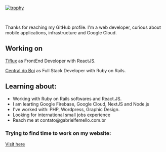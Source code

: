 [![trophy](https://github-profile-trophy.vercel.app/?username=GabrielFeMello)](https://github.com/ryo-ma/github-profile-trophy)

<br/>
<p>Thanks for reaching my GitHub profile. I'm a web developer, curious about mobile applications, infrastructure and Google Cloud.</p>

<h2>Working on</h2>
<p>
  <a href="https://www.tiflux.com">Tiflux</a> as FrontEnd Developer with ReactJS.
</p>
<p>
  <a href="https://www.centraldoboi.com.br">Central do Boi</a> as Full Stack Developer with Ruby on Rails.
</p>
<h2>Learning about:</h2>
<ul>
<li> Working with Ruby on Rails softwares and React.JS. </li>
<li> I am learting Google Firebase, Google Cloud, NextJS and Node.js</li>
<li> I've worked with: PHP, Wordpress, Graphic Design. </li>
<li> Looking for international small jobs experience  </li>
<li> Reach me at contato@gabrielfemello.com.br</li>
</ul>
<h3> Trying to find time to work on my website:</h3>
<p><a href="https://www.gabrielfemello.com.br" target="_blank">Visit here</a></p>
<!--
**GabrielFeMello/GabrielFeMello** is a ✨ _special_ ✨ repository because its `README.md` (this file) appears on your GitHub profile.

Here are some ideas to get you started:

-->
